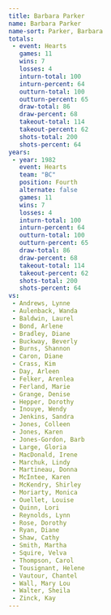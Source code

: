 ```yaml
---
title: Barbara Parker
name: Barbara Parker
name-sort: Parker, Barbara
totals:
 - event: Hearts
   games: 11
   wins: 7
   losses: 4
   inturn-total: 100
   inturn-percent: 64
   outturn-total: 100
   outturn-percent: 65
   draw-total: 86
   draw-percent: 68
   takeout-total: 114
   takeout-percent: 62
   shots-total: 200
   shots-percent: 64
years:
 - year: 1982
   event: Hearts
   team: "BC"
   position: Fourth
   alternate: false
   games: 11
   wins: 7
   losses: 4
   inturn-total: 100
   inturn-percent: 64
   outturn-total: 100
   outturn-percent: 65
   draw-total: 86
   draw-percent: 68
   takeout-total: 114
   takeout-percent: 62
   shots-total: 200
   shots-percent: 64
vs:
 - Andrews, Lynne
 - Aulenback, Wanda
 - Baldwin, Laurel
 - Bond, Arlene
 - Bradley, Diane
 - Buckway, Beverly
 - Burns, Shannon
 - Caron, Diane
 - Crass, Kim
 - Day, Arleen
 - Felker, Arenlea
 - Ferland, Marie
 - Grange, Denise
 - Hepper, Dorothy
 - Inouye, Wendy
 - Jenkins, Sandra
 - Jones, Colleen
 - Jones, Karen
 - Jones-Gordon, Barb
 - Large, Gloria
 - MacDonald, Irene
 - Marchuk, Lindy
 - Martineau, Donna
 - McIntee, Karen
 - McKendry, Shirley
 - Moriarty, Monica
 - Ouellet, Louise
 - Quinn, Lori
 - Reynolds, Lynn
 - Rose, Dorothy
 - Ryan, Diane
 - Shaw, Cathy
 - Smith, Martha
 - Squire, Velva
 - Thompson, Carol
 - Tousignant, Helene
 - Vautour, Chantel
 - Wall, Mary Lou
 - Walter, Sheila
 - Zinck, Kay
---
```

